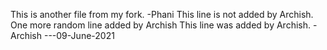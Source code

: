 This is another file from my fork.
-Phani
This line is not added by Archish.
One more random line added by Archish
This line was added by Archish.
-Archish
---09-June-2021
